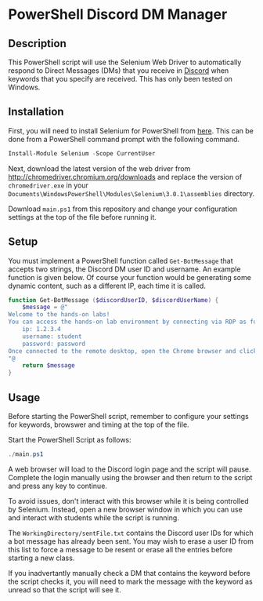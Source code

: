 # PowerShell Discord DM Manager
## Description

This PowerShell script will use the Selenium Web Driver to automatically respond to Direct Messages (DMs) that you receive in [Discord](https://discord.com) when keywords that you specify are received. This has only been tested on Windows.

## Installation
First, you will need to install Selenium for PowerShell from [here](https://github.com/adamdriscoll/selenium-powershell). This can be done from a PowerShell command prompt with the following command.

```powershell
Install-Module Selenium -Scope CurrentUser
```

Next, download the latest version of the web driver from http://chromedriver.chromium.org/downloads and replace the version of `chromedriver.exe` in your `Documents\WindowsPowerShell\Modules\Selenium\3.0.1\assemblies` directory.

Download `main.ps1` from this repository and change your configuration settings at the top of the file before running it.

## Setup

You must implement a PowerShell function called `Get-BotMessage` that accepts two strings, the Discord DM user ID and username. An example function is given below. Of course your function would be generating some dynamic content, such as a different IP, each time it is called.

```powershell
function Get-BotMessage ($discordUserID, $discordUserName) {
    $message = @"
Welcome to the hands-on labs!
You can access the hands-on lab environment by connecting via RDP as follows.
    ip: 1.2.3.4
    username: student
    password: password
Once connected to the remote desktop, open the Chrome browser and click on the 'Labs' bookmark to view the instructions for the hands-on labs.
"@
    return $message
}
```

## Usage

Before starting the PowerShell script, remember to configure your settings for keywords, browswer and timing at the top of the file.

Start the PowerShell Script as follows:

```powershell
./main.ps1
```

A web browser will load to the Discord login page and the script will pause. Complete the login manually using the browser and then return to the script and press any key to continue.

To avoid issues, don't interact with this browser while it is being controlled by Selenium. Instead, open a new browser window in which you can use and interact with students while the script is running.

The `WorkingDirectory/sentFile.txt` contains the Discord user IDs for which a bot message has already been sent. You may wish to erase a user ID from this list to force a message to be resent or erase all the entries before starting a new class.

If you inadvertantly manually check a DM that contains the keyword before the script checks it, you will need to mark the message with the keyword as unread so that the script will see it.